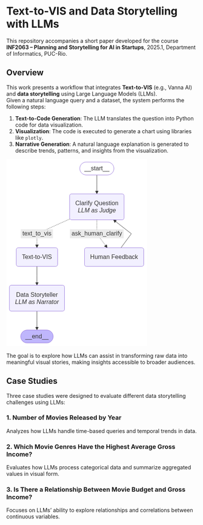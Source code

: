 # Text-to-VIS and Data Storytelling with LLMs

This repository accompanies a short paper developed for the course **INF2063 – Planning and Storytelling for AI in Startups**, 2025.1, Department of Informatics, PUC-Rio.

## Overview

This work presents a workflow that integrates **Text-to-VIS** (e.g., Vanna AI) and **data storytelling** using Large Language Models (LLMs).  
Given a natural language query and a dataset, the system performs the following steps:

1. **Text-to-Code Generation**: The LLM translates the question into Python code for data visualization.
2. **Visualization**: The code is executed to generate a chart using libraries like `plotly`.
3. **Narrative Generation**: A natural language explanation is generated to describe trends, patterns, and insights from the visualization.

![alt text](workflow.png)

The goal is to explore how LLMs can assist in transforming raw data into meaningful visual stories, making insights accessible to broader audiences.


## Case Studies

Three case studies were designed to evaluate different data storytelling challenges using LLMs:

### 1. Number of Movies Released by Year  
Analyzes how LLMs handle time-based queries and temporal trends in data.

### 2. Which Movie Genres Have the Highest Average Gross Income?  
Evaluates how LLMs process categorical data and summarize aggregated values in visual form.

### 3. Is There a Relationship Between Movie Budget and Gross Income?  
Focuses on LLMs’ ability to explore relationships and correlations between continuous variables.


